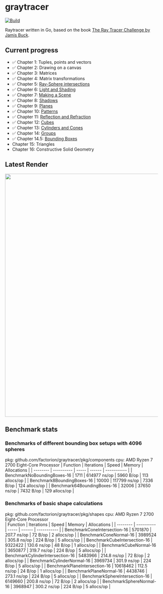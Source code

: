 # graytracer
[![Build](https://github.com/factorion/graytracer/actions/workflows/Build.yml/badge.svg)](https://github.com/factorion/graytracer/actions/workflows/Build.yml)

Raytracer written in Go, based on the book [The Ray Tracer Challenge by Jamis Buck](https://pragprog.com/book/jbtracer/the-ray-tracer-challenge).  

## Current progress
- ✅ Chapter 1: Tuples, points and vectors
- ✅ Chapter 2: Drawing on a canvas
- ✅ Chapter 3: Matrices
- ✅ Chapter 4: Matrix transformations
- ✅ Chapter 5: [Ray-Sphere intersections](https://user-images.githubusercontent.com/40322086/108282866-54440b80-7150-11eb-886e-b7dce6254328.png)
- ✅ Chapter 6: [Light and Shading](https://user-images.githubusercontent.com/40322086/108282483-b3555080-714f-11eb-8ff8-66dd50fbd801.png)
- ✅ Chapter 7: [Making a Scene](https://user-images.githubusercontent.com/40322086/108283129-bdc41a00-7150-11eb-9f5c-587fb78044d9.png)
- ✅ Chapter 8: [Shadows](https://user-images.githubusercontent.com/40322086/108283364-214e4780-7151-11eb-9a9d-317127989193.png)
- ✅ Chapter 9: [Planes](https://user-images.githubusercontent.com/40322086/108283490-55c20380-7151-11eb-80ec-dfbab565d7d3.png)
- ✅ Chapter 10: [Patterns](https://user-images.githubusercontent.com/40322086/108283582-83a74800-7151-11eb-8810-708903002f40.png)
- ✅ Chapter 11: [Reflection and Refraction](https://user-images.githubusercontent.com/40322086/108283705-c832e380-7151-11eb-92f5-0ca6fe5b3bf3.png)
- ✅ Chapter 12: [Cubes](https://user-images.githubusercontent.com/40322086/108283784-ec8ec000-7151-11eb-9726-eb9bd1f61be9.png)
- ✅ Chapter 13: [Cylinders and Cones](https://user-images.githubusercontent.com/40322086/108651820-98a51380-7490-11eb-8519-c72a496c025c.png)
- ✅ Chapter 14: [Groups](https://user-images.githubusercontent.com/40322086/110737622-b5b14480-81fb-11eb-8b70-ff4517a84bac.png)
- ✅ Chapter 14.5: [Bounding Boxes](https://user-images.githubusercontent.com/40322086/112742776-6e4ae800-8f5f-11eb-8a4e-66a5d145fc3f.png)
- Chapter 15: Triangles
- Chapter 16: Constructive Solid Geometry

## Latest Render

<img src="./image.png" width="800"/>

## Benchmark stats

### Benchmarks of different bounding box setups with 4096 spheres

pkg: github.com/factorion/graytracer/pkg/components
cpu: AMD Ryzen 7 2700 Eight-Core Processor
| Function | Iterations | Speed | Memory | Allocations |
| -------- | ---------- | ----- | ------ | ----------- |
| BenchmarkNoBoundingBoxes-16 | 1711 | 614977 ns/op | 5960 B/op | 113 allocs/op |
| Benchmark8BoundingBoxes-16 | 10000 | 117799 ns/op | 7336 B/op | 124 allocs/op |
| Benchmark64BoundingBoxes-16 | 32006 | 37650 ns/op | 7432 B/op | 129 allocs/op |

### Benchmarks of basic shape calculations

pkg: github.com/factorion/graytracer/pkg/shapes
cpu: AMD Ryzen 7 2700 Eight-Core Processor          
| Function | Iterations | Speed | Memory | Allocations |
| -------- | ---------- | ----- | ------ | ----------- |
| BenchmarkConeIntersection-16 | 5701870 | 207.7 ns/op | 72 B/op | 2 allocs/op |
| BenchmarkConeNormal-16 | 3989524 | 305.8 ns/op | 224 B/op | 5 allocs/op |
| BenchmarkCubeIntersection-16 | 9322422 | 130.6 ns/op | 48 B/op | 1 allocs/op |
| BenchmarkCubeNormal-16 | 3650877 | 319.7 ns/op | 224 B/op | 5 allocs/op |
| BenchmarkCylinderIntersection-16 | 5483966 | 214.8 ns/op | 72 B/op | 2 allocs/op |
| BenchmarkCylinderNormal-16 | 3969734 | 301.9 ns/op | 224 B/op | 5 allocs/op |
| BenchmarkPlaneIntersection-16 | 10618462 | 112.5 ns/op | 24 B/op | 1 allocs/op |
| BenchmarkPlaneNormal-16 | 4438746 | 273.1 ns/op | 224 B/op | 5 allocs/op |
| BenchmarkSphereIntersection-16 | 6149660 | 200.8 ns/op | 72 B/op | 2 allocs/op |
| BenchmarkSphereNormal-16 | 3968947 | 300.2 ns/op | 224 B/op | 5 allocs/op |
